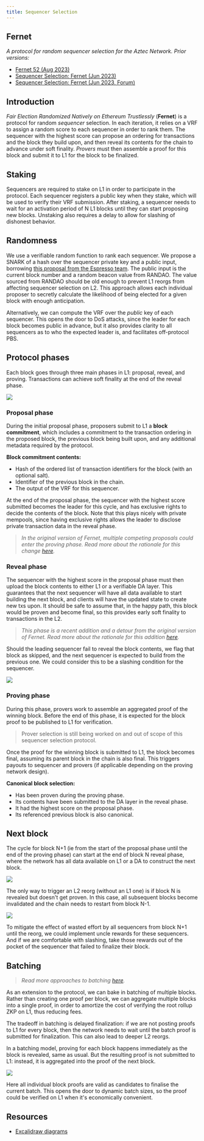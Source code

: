 ```yaml
---
title: Sequencer Selection
---
```


## Fernet

_A protocol for random sequencer selection for the Aztec Network. Prior versions:_

- [Fernet 52 (Aug 2023)](https://hackmd.io/0cI_xVsaSVi7PToCJ9A2Ew?view)
- [Sequencer Selection: Fernet (Jun 2023)](https://hackmd.io/0FwyoEjKSUiHQsmowXnJPw?both)
- [Sequencer Selection: Fernet (Jun 2023, Forum)](https://discourse.aztec.network/t/proposal-sequencer-selection-fernet/533)

## Introduction

_Fair Election Randomized Natively on Ethereum Trustlessly_ (**Fernet**) is a protocol for random _sequencer_ selection. In each iteration, it relies on a VRF to assign a random score to each sequencer in order to rank them. The sequencer with the highest score can propose an ordering for transactions and the block they build upon, and then reveal its contents for the chain to advance under soft finality. _Provers_ must then assemble a proof for this block and submit it to L1 for the block to be finalized.

## Staking

Sequencers are required to stake on L1 in order to participate in the protocol. Each sequencer registers a public key when they stake, which will be used to verify their VRF submission. After staking, a sequencer needs to wait for an activation period of N L1 blocks until they can start proposing new blocks. Unstaking also requires a delay to allow for slashing of dishonest behavior.

## Randomness

We use a verifiable random function to rank each sequencer. We propose a SNARK of a hash over the sequencer private key and a public input, borrowing [this proposal from the Espresso team](https://discourse.aztec.network/t/proposal-sequencer-selection-irish-coffee/483#vrf-specification-4). The public input is the current block number and a random beacon value from RANDAO. The value sourced from RANDAO should be old enough to prevent L1 reorgs from affecting sequencer selection on L2. This approach allows each individual proposer to secretly calculate the likelihood of being elected for a given block with enough anticipation.

Alternatively, we can compute the VRF over the _public_ key of each sequencer. This opens the door to DoS attacks, since the leader for each block becomes public in advance, but it also provides clarity to all sequencers as to who the expected leader is, and facilitates off-protocol PBS.

## Protocol phases

Each block goes through three main phases in L1: proposal, reveal, and proving. Transactions can achieve soft finality at the end of the reveal phase.

![](https://hackmd.io/_uploads/SyReMn1An.png)

### Proposal phase

During the initial proposal phase, proposers submit to L1 a **block commitment**, which includes a commitment to the transaction ordering in the proposed block, the previous block being built upon, and any additional metadata required by the protocol.

**Block commitment contents:**

- Hash of the ordered list of transaction identifiers for the block (with an optional salt).
- Identifier of the previous block in the chain.
- The output of the VRF for this sequencer.

At the end of the proposal phase, the sequencer with the highest score submitted becomes the leader for this cycle, and has exclusive rights to decide the contents of the block. Note that this plays nicely with private mempools, since having exclusive rights allows the leader to disclose private transaction data in the reveal phase.

> _In the original version of Fernet, multiple competing proposals could enter the proving phase. Read more about the rationale for this change [here](https://hackmd.io/0cI_xVsaSVi7PToCJ9A2Ew?both#Mitigation-Elect-single-leader-after-proposal-phase)._

### Reveal phase

The sequencer with the highest score in the proposal phase must then upload the block contents to either L1 or a verifiable DA layer. This guarantees that the next sequencer will have all data available to start building the next block, and clients will have the updated state to create new txs upon. It should be safe to assume that, in the happy path, this block would be proven and become final, so this provides early soft finality to transactions in the L2.

> _This phase is a recent addition and a detour from the original version of Fernet. Read more about the rationale for this addition [here](https://hackmd.io/0cI_xVsaSVi7PToCJ9A2Ew?both#Mitigation-Block-reveal-phase)._

Should the leading sequencer fail to reveal the block contents, we flag that block as skipped, and the next sequencer is expected to build from the previous one. We could consider this to be a slashing condition for the sequencer.

![](https://hackmd.io/_uploads/B1njcnJCn.png)

### Proving phase

During this phase, provers work to assemble an aggregated proof of the winning block. Before the end of this phase, it is expected for the block proof to be published to L1 for verification.

> Prover selection is still being worked on and out of scope of this sequencer selection protocol.

Once the proof for the winning block is submitted to L1, the block becomes final, assuming its parent block in the chain is also final. This triggers payouts to sequencer and provers (if applicable depending on the proving network design).

**Canonical block selection:**

- Has been proven during the proving phase.
- Its contents have been submitted to the DA layer in the reveal phase.
- It had the highest score on the proposal phase.
- Its referenced previous block is also canonical.

## Next block

The cycle for block N+1 (ie from the start of the proposal phase until the end of the proving phase) can start at the end of block N reveal phase, where the network has all data available on L1 or a DA to construct the next block.

![](https://hackmd.io/_uploads/SJbPKJe0n.png)

The only way to trigger an L2 reorg (without an L1 one) is if block N is revealed but doesn't get proven. In this case, all subsequent blocks become invalidated and the chain needs to restart from block N-1.

![](https://hackmd.io/_uploads/HkMDHxxC2.png)

To mitigate the effect of wasted effort by all sequencers from block N+1 until the reorg, we could implement uncle rewards for these sequencers. And if we are comfortable with slashing, take those rewards out of the pocket of the sequencer that failed to finalize their block.

## Batching

> _Read more approaches to batching [here](https://hackmd.io/0cI_xVsaSVi7PToCJ9A2Ew?both#Batching)._

As an extension to the protocol, we can bake in batching of multiple blocks. Rather than creating one proof per block, we can aggregate multiple blocks into a single proof, in order to amortize the cost of verifying the root rollup ZKP on L1, thus reducing fees.

The tradeoff in batching is delayed finalization: if we are not posting proofs to L1 for every block, then the network needs to wait until the batch proof is submitted for finalization. This can also lead to deeper L2 reorgs.

In a batching model, proving for each block happens immediately as the block is revealed, same as usual. But the resulting proof is not submitted to L1: instead, it is aggregated into the proof of the next block.

![](https://hackmd.io/_uploads/H1Y61ABJT.png)

Here all individual block proofs are valid as candidates to finalise the current batch. This opens the door to dynamic batch sizes, so the proof could be verified on L1 when it's economically convenient.

## Resources

- [Excalidraw diagrams](https://excalidraw.com/#json=DZcYDUKVImApNjj17KhAf,fMbieqJpOysX9obVitUDEA)
